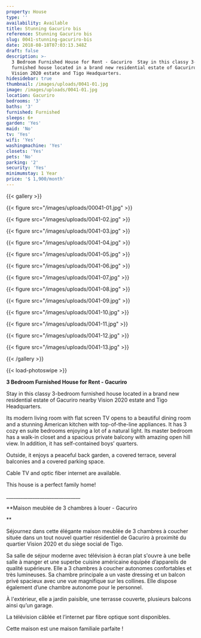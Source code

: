 ```yaml
---
property: House
type: ''
availability: Available
title: Stunning Gacuriro bis
reference: Stunning Gacuriro bis
slug: 0041-stunning-gacuriro-bis
date: 2018-08-18T07:03:13.348Z
draft: false
description: >-
  3 Bedroom Furnished House for Rent - Gacuriro  Stay in this classy 3-bedroom
  furnished house located in a brand new residential estate of Gacuriro nearby
  Vision 2020 estate and Tigo Headquarters. 
hidesidebar: true
thumbnail: /images/uploads/0041-01.jpg
image: /images/uploads/0041-01.jpg
location: Gacuriro
bedrooms: '3'
baths: '3'
furnished: Furnished
sleeps: 6+
garden: 'Yes'
maid: 'No'
tv: 'Yes'
wifi: 'Yes'
washingmachine: 'Yes'
closets: 'Yes'
pets: 'No'
parking: '2'
security: 'Yes'
minimumstay: 1 Year
price: '$ 1,900/month'
---
```

{{< gallery >}}

{{< figure src="/images/uploads/00041-01.jpg" >}}

{{< figure src="/images/uploads/0041-02.jpg" >}}

{{< figure src="/images/uploads/0041-03.jpg" >}}

{{< figure src="/images/uploads/0041-04.jpg" >}}

{{< figure src="/images/uploads/0041-05.jpg" >}}

{{< figure src="/images/uploads/0041-06.jpg" >}}

{{< figure src="/images/uploads/0041-07.jpg" >}}

{{< figure src="/images/uploads/0041-08.jpg" >}}

{{< figure src="/images/uploads/0041-09.jpg" >}}

{{< figure src="/images/uploads/0041-10.jpg" >}}

{{< figure src="/images/uploads/0041-11.jpg" >}}

{{< figure src="/images/uploads/0041-12.jpg" >}}

{{< figure src="/images/uploads/0041-13.jpg" >}}

{{< /gallery >}}

{{< load-photoswipe >}}

**3 Bedroom Furnished House for Rent - Gacuriro** 

Stay in this classy 3-bedroom furnished house located in a brand new residential estate of Gacuriro nearby Vision 2020 estate and Tigo Headquarters. 

Its modern living room with flat screen TV opens to a beautiful dining room and a stunning American kitchen with top-of-the-line appliances. It has 3 cozy en suite bedrooms enjoying a lot of a natural light. Its master bedroom has a walk-in closet and a spacious private balcony with amazing open hill view. In addition, it has self-contained boys’ quarters. 

Outside, it enjoys a  peaceful back garden, a covered terrace, several balconies and a covered parking space.

Cable TV and optic fiber internet are available.

This house is a perfect family home!

\_\_\_\_\_\_\_\_\_\_\_\_\_\_\_\_\_\_\_\_\_\_\_\_\_\_\_\_\_\__

**Maison meublée de 3 chambres à louer - Gacuriro**

Séjournez dans cette élégante maison meublée de 3 chambres à coucher située dans un tout nouvel quartier résidentiel de Gacuriro à proximité du quartier Vision 2020 et du siège social de Tigo.

Sa salle de séjour moderne avec télévision à écran plat s'ouvre à une belle salle à manger et une superbe cuisine américaine équipée d’appareils de qualité supérieure. Elle a 3 chambres à coucher autonomes confortables et très lumineuses. Sa chambre principale a un vaste dressing et un balcon privé spacieux avec une vue magnifique sur les collines. Elle dispose également d’une chambre autonome pour le personnel. 

À l'extérieur, elle a jardin paisible, une terrasse couverte, plusieurs balcons ainsi qu’un garage.

La télévision câblée et l’internet par fibre optique sont disponibles.

Cette maison est une maison familiale parfaite !
